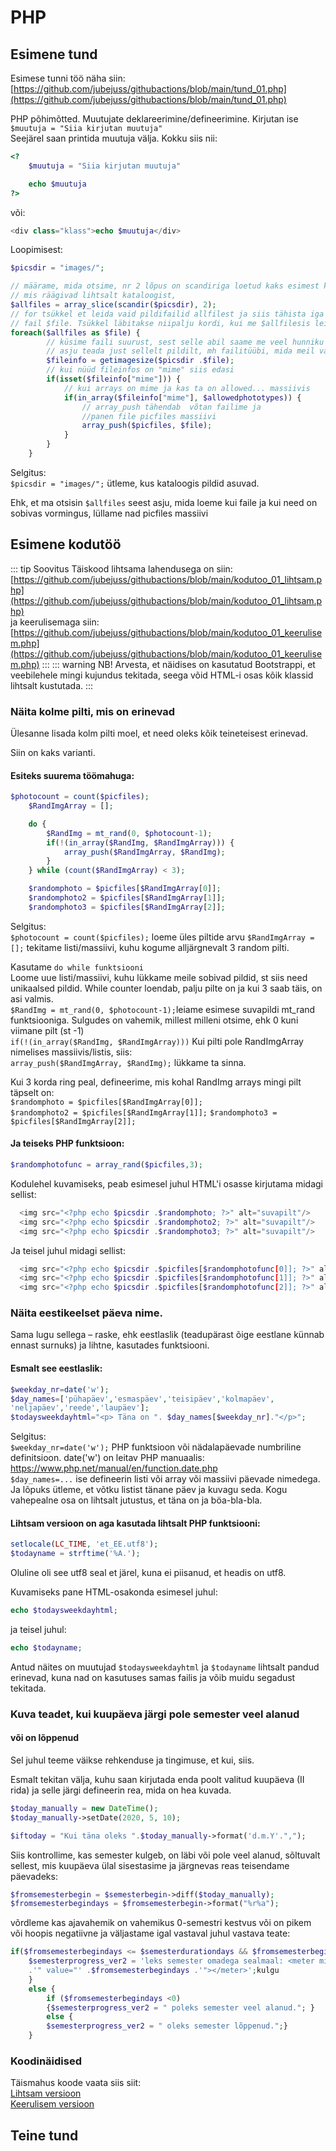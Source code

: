 # PHP

## Esimene tund

Esimese tunni töö näha siin: [https://github.com/jubejuss/githubactions/blob/main/tund_01.php](https://github.com/jubejuss/githubactions/blob/main/tund_01.php)

PHP põhimõtted.
Muutujate deklareerimine/defineerimine.
Kirjutan ise `$muutuja = "Siia kirjutan muutuja"`  
Seejärel saan printida muutuja välja. Kokku siis nii:

```php
<?
    $muutuja = "Siia kirjutan muutuja"

    echo $muutuja
?>
```

või:

```php
<div class="klass">echo $muutuja</div>
```

Loopimisest:

```php
$picsdir = "images/";

// määrame, mida otsime, nr 2 lõpus on scandiriga loetud kaks esimest kirjet,
// mis räägivad lihtsalt kataloogist,
$allfiles = array_slice(scandir($picsdir), 2);
// for tsükkel et leida vaid pildifailid allfilest ja siis tähista iga võetud
// fail $file. Tsükkel läbitakse niipalju kordi, kui me $allfilesis leidsime
foreach($allfiles as $file) {
        // küsime faili suurust, sest selle abil saame me veel hunniku
        // asju teada just sellelt pildilt, mh failitüübi, mida meil vaja ongi
		$fileinfo = getimagesize($picsdir .$file);
        // kui nüüd fileinfos on "mime" siis edasi
		if(isset($fileinfo["mime"])) {
            // kui arrays on mime ja kas ta on allowed... massiivis
			if(in_array($fileinfo["mime"], $allowedphototypes)) {
                // array_push tähendab  võtan failime ja
                //panen file picfiles massiivi
				array_push($picfiles, $file);
			}
		}
	}
```

Selgitus:  
`$picsdir = "images/";` ütleme, kus kataloogis pildid asuvad.

Ehk, et ma otsisin `$allfiles` seest asju, mida loeme kui faile ja kui need on sobivas vormingus, lüllame nad picfiles massiivi

## Esimene kodutöö

::: tip Soovitus
Täiskood lihtsama lahendusega on siin: [https://github.com/jubejuss/githubactions/blob/main/kodutoo_01_lihtsam.php](https://github.com/jubejuss/githubactions/blob/main/kodutoo_01_lihtsam.php)  
ja keerulisemaga siin: [https://github.com/jubejuss/githubactions/blob/main/kodutoo_01_keerulisem.php](https://github.com/jubejuss/githubactions/blob/main/kodutoo_01_keerulisem.php)
:::
::: warning NB!
Arvesta, et näidises on kasutatud Bootstrappi, et veebilehele mingi kujundus tekitada, seega võid HTML-i osas kõik klassid lihtsalt kustutada.
:::

### Näita kolme pilti, mis on erinevad

Ülesanne lisada kolm pilti moel, et need oleks kõik teineteisest erinevad.

Siin on kaks varianti.

#### Esiteks suurema töömahuga:

```php
$photocount = count($picfiles);
	$RandImgArray = [];

	do {
		$RandImg = mt_rand(0, $photocount-1);
		if(!(in_array($RandImg, $RandImgArray))) {
			array_push($RandImgArray, $RandImg);
		}
	} while (count($RandImgArray) < 3);

	$randomphoto = $picfiles[$RandImgArray[0]];
	$randomphoto2 = $picfiles[$RandImgArray[1]];
	$randomphoto3 = $picfiles[$RandImgArray[2]];
```

Selgitus:  
`$photocount = count($picfiles);` loeme üles piltide arvu
`$RandImgArray = [];` tekitame listi/massiivi, kuhu kogume alljärgnevalt 3 random pilti.

Kasutame `do while funktsiooni`  
Loome uue listi/massiivi, kuhu lükkame meile sobivad pildid, st siis need unikaalsed pildid. While counter loendab, palju pilte on ja kui 3 saab täis, on asi valmis.  
`$RandImg = mt_rand(0, $photocount-1);`leiame esimese suvapildi mt_rand funktsiooniga. Sulgudes on vahemik, millest milleni otsime, ehk 0 kuni viimane pilt (st -1)  
`if(!(in_array($RandImg, $RandImgArray)))` Kui pilti pole RandImgArray nimelises massiivis/listis, siis:  
`array_push($RandImgArray, $RandImg);` lükkame ta sinna.

Kui 3 korda ring peal, defineerime, mis kohal RandImg arrays mingi pilt täpselt on:  
`$randomphoto = $picfiles[$RandImgArray[0]];`  
`$randomphoto2 = $picfiles[$RandImgArray[1]];`
`$randomphoto3 = $picfiles[$RandImgArray[2]];`

#### Ja teiseks PHP funktsioon:

```php
$randomphotofunc = array_rand($picfiles,3);
```

Kodulehel kuvamiseks, peab esimesel juhul HTML'i osasse kirjutama midagi sellist:

```php
  <img src="<?php echo $picsdir .$randomphoto; ?>" alt="suvapilt"/>
  <img src="<?php echo $picsdir .$randomphoto2; ?>" alt="suvapilt"/>
  <img src="<?php echo $picsdir .$randomphoto3; ?>" alt="suvapilt"/>
```

Ja teisel juhul midagi sellist:

```php
  <img src="<?php echo $picsdir .$picfiles[$randomphotofunc[0]]; ?>" alt="suvapilt">
  <img src="<?php echo $picsdir .$picfiles[$randomphotofunc[1]]; ?>" alt="suvapilt">
  <img src="<?php echo $picsdir .$picfiles[$randomphotofunc[2]]; ?>" alt="suvapilt">
```

### Näita eestikeelset päeva nime.

Sama lugu sellega – raske, ehk eestlaslik (teadupärast õige eestlane künnab ennast surnuks) ja lihtne, kasutades funktsiooni.

#### Esmalt see eestlaslik:

```php
$weekday_nr=date('w');
$day_names=['pühapäev','esmaspäev','teisipäev','kolmapäev',
'neljapäev','reede','laupäev'];
$todaysweekdayhtml="<p> Täna on ". $day_names[$weekday_nr]."</p>";
```

Selgitus:  
`$weekday_nr=date('w');` PHP funktsioon või nädalapäevade numbriline definitsioon. date('w') on leitav PHP manuaalis: https://www.php.net/manual/en/function.date.php  
`$day_names=...` ise defineerin listi või array või massiivi päevade nimedega.  
Ja lõpuks ütleme, et võtku listist tänane päev ja kuvagu seda. Kogu vahepealne osa on lihtsalt jutustus, et täna on ja böa-bla-bla.

#### Lihtsam versioon on aga kasutada lihtsalt PHP funktsiooni:

```php
setlocale(LC_TIME, 'et_EE.utf8');
$todayname = strftime('%A.');
```

Oluline oli see utf8 seal et järel, kuna ei piisanud, et headis on utf8.

Kuvamiseks pane HTML-osakonda esimesel juhul:

```php
echo $todaysweekdayhtml;
```

ja teisel juhul:

```php
echo $todayname;
```

Antud näites on muutujad `$todaysweekdayhtml` ja `$todayname` lihtsalt pandud erinevad, kuna nad on kasutuses samas failis ja võib muidu segadust tekitada.

### Kuva teadet, kui kuupäeva järgi pole semester veel alanud

#### või on lõppenud

Sel juhul teeme väikse rehkenduse ja tingimuse, et kui, siis.

Esmalt tekitan välja, kuhu saan kirjutada enda poolt valitud kuupäeva (II rida) ja selle järgi defineerin rea, mida on hea kuvada.

```php
$today_manually = new DateTime();
$today_manually->setDate(2020, 5, 10);

$iftoday = "Kui täna oleks ".$today_manually->format('d.m.Y'.",");
```

Siis kontrollime, kas semester kulgeb, on läbi või pole veel alanud, sõltuvalt sellest, mis kuupäeva ülal sisestasime ja järgnevas reas teisendame päevadeks:

```php
$fromsemesterbegin = $semesterbegin->diff($today_manually);
$fromsemesterbegindays = $fromsemesterbegin->format("%r%a");
```

võrdleme kas ajavahemik on vahemikus 0-semestri kestvus või on pikem või hoopis negatiivne ja väljastame igal vastaval juhul vastava teate:

```php
if($fromsemesterbegindays <= $semesterdurationdays && $fromsemesterbegindays >=0) {
    $semesterprogress_ver2 = 'leks semester omadega sealmaal: <meter min="0" max="' .$semesterdurationdays
    .'" value="' .$fromsemesterbegindays .'"></meter>';kulgu
    }
    else {
        if ($fromsemesterbegindays <0)
        {$semesterprogress_ver2 = " poleks semester veel alanud."; }
        else {
        $semesterprogress_ver2 = " oleks semester lõppenud.";}
    }
```

### Koodinäidised

Täismahus koode vaata siis siit:  
[Lihtsam versioon](https://github.com/jubejuss/githubactions/blob/main/kodutoo_01_lihtsam.php)  
[Keerulisem versioon](https://github.com/jubejuss/githubactions/blob/main/kodutoo_01_keerulisem.php)


## Teine tund
